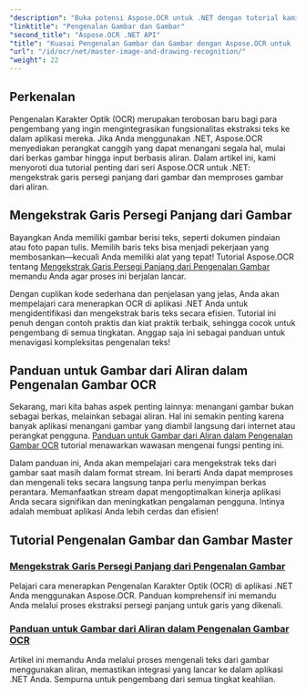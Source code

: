 ```yaml
---
"description": "Buka potensi Aspose.OCR untuk .NET dengan tutorial kami tentang pengenalan gambar dan gambar, menghadirkan ekstraksi teks ke aplikasi Anda dengan mudah."
"linktitle": "Pengenalan Gambar dan Gambar"
"second_title": "Aspose.OCR .NET API"
"title": "Kuasai Pengenalan Gambar dan Gambar dengan Aspose.OCR untuk .NET"
"url": "/id/ocr/net/master-image-and-drawing-recognition/"
"weight": 22
---
```


## Perkenalan

Pengenalan Karakter Optik (OCR) merupakan terobosan baru bagi para pengembang yang ingin mengintegrasikan fungsionalitas ekstraksi teks ke dalam aplikasi mereka. Jika Anda menggunakan .NET, Aspose.OCR menyediakan perangkat canggih yang dapat menangani segala hal, mulai dari berkas gambar hingga input berbasis aliran. Dalam artikel ini, kami menyoroti dua tutorial penting dari seri Aspose.OCR untuk .NET: mengekstrak garis persegi panjang dari gambar dan memproses gambar dari aliran. 

## Mengekstrak Garis Persegi Panjang dari Gambar

Bayangkan Anda memiliki gambar berisi teks, seperti dokumen pindaian atau foto papan tulis. Memilih baris teks bisa menjadi pekerjaan yang membosankan—kecuali Anda memiliki alat yang tepat! Tutorial Aspose.OCR tentang [Mengekstrak Garis Persegi Panjang dari Pengenalan Gambar](./line-rectangles-from-images-recognition/) memandu Anda agar proses ini berjalan lancar.

Dengan cuplikan kode sederhana dan penjelasan yang jelas, Anda akan mempelajari cara menerapkan OCR di aplikasi .NET Anda untuk mengidentifikasi dan mengekstrak baris teks secara efisien. Tutorial ini penuh dengan contoh praktis dan kiat praktik terbaik, sehingga cocok untuk pengembang di semua tingkatan. Anggap saja ini sebagai panduan untuk menavigasi kompleksitas pengenalan teks!

## Panduan untuk Gambar dari Aliran dalam Pengenalan Gambar OCR

Sekarang, mari kita bahas aspek penting lainnya: menangani gambar bukan sebagai berkas, melainkan sebagai aliran. Hal ini semakin penting karena banyak aplikasi menangani gambar yang diambil langsung dari internet atau perangkat pengguna. [Panduan untuk Gambar dari Aliran dalam Pengenalan Gambar OCR](./guide-to-image-from-stream/) tutorial menawarkan wawasan mengenai fungsi penting ini.

Dalam panduan ini, Anda akan mempelajari cara mengekstrak teks dari gambar saat masih dalam format stream. Ini berarti Anda dapat memproses dan mengenali teks secara langsung tanpa perlu menyimpan berkas perantara. Memanfaatkan stream dapat mengoptimalkan kinerja aplikasi Anda secara signifikan dan meningkatkan pengalaman pengguna. Intinya adalah membuat aplikasi Anda lebih cerdas dan efisien!

## Tutorial Pengenalan Gambar dan Gambar Master
### [Mengekstrak Garis Persegi Panjang dari Pengenalan Gambar](./line-rectangles-from-images-recognition/)
Pelajari cara menerapkan Pengenalan Karakter Optik (OCR) di aplikasi .NET Anda menggunakan Aspose.OCR. Panduan komprehensif ini memandu Anda melalui proses ekstraksi persegi panjang untuk garis yang dikenali.
### [Panduan untuk Gambar dari Aliran dalam Pengenalan Gambar OCR](./guide-to-image-from-stream/)
Artikel ini memandu Anda melalui proses mengenali teks dari gambar menggunakan aliran, memastikan integrasi yang lancar ke dalam aplikasi .NET Anda. Sempurna untuk pengembang dari semua tingkat keahlian.